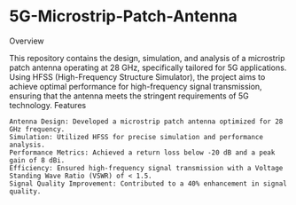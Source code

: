 # 5G-Microstrip-Patch-Antenna
Overview

This repository contains the design, simulation, and analysis of a microstrip patch antenna operating at 28 GHz, specifically tailored for 5G applications. Using HFSS (High-Frequency Structure Simulator), the project aims to achieve optimal performance for high-frequency signal transmission, ensuring that the antenna meets the stringent requirements of 5G technology.
Features

    Antenna Design: Developed a microstrip patch antenna optimized for 28 GHz frequency.
    Simulation: Utilized HFSS for precise simulation and performance analysis.
    Performance Metrics: Achieved a return loss below -20 dB and a peak gain of 8 dBi.
    Efficiency: Ensured high-frequency signal transmission with a Voltage Standing Wave Ratio (VSWR) of < 1.5.
    Signal Quality Improvement: Contributed to a 40% enhancement in signal quality.

